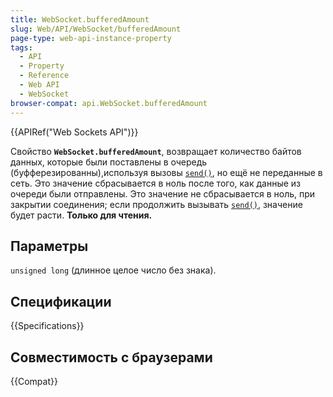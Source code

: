 ```yaml
---
title: WebSocket.bufferedAmount
slug: Web/API/WebSocket/bufferedAmount
page-type: web-api-instance-property
tags:
  - API
  - Property
  - Reference
  - Web API
  - WebSocket
browser-compat: api.WebSocket.bufferedAmount
---
```


{{APIRef("Web Sockets API")}}

Свойство **`WebSocket.bufferedAmount`**, возвращает количество байтов данных, которые были поставлены в очередь (буфферезированны),используя вызовы  [`send()`](/en-US/docs/Web/API/WebSocket/send), но ещё не переданные в сеть. Это значение сбрасывается в ноль после того, как данные из очереди были отправлены. Это значение не сбрасывается в ноль, при закрытии соединения; если продолжить вызывать [`send()`](/en-US/docs/Web/API/WebSocket/send), значение будет расти. **Только для чтения.**

## Параметры

`unsigned long` (длинное целое число без знака).

## Спецификации

{{Specifications}}

## Совместимость с браузерами

{{Compat}}
